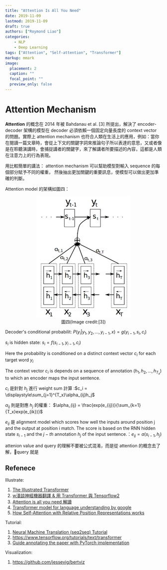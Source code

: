 ```yaml
---
title: "Attention Is All You Need"
date: 2019-11-09
lastmod: 2019-11-09
draft: true
authors: ["Roymond Liao"]
categories:
    - NLP
    - Deep Learning
tags: ["Attention", "Self-attention", "Transformer"]
markup: mmark
image:
  placement: 2
  caption: ""
  focal_point: ""
  preview_only: false
---
```

# Attention Mechanism

**Attention** 的概念在 2014 年被 Bahdanau et al. [3] 所提出，解決了 encoder-decoder 架構的模型在 decoder 必須依賴一個固定向量長度的 context vector 的問題。實際上 attention mechanism 也符合人類在生活上的應用，例如：當你在閱讀一篇文章時，會從上下文的關鍵字詞來推論句子所以表達的意思，又或者像是在聆聽演講時，會捕捉講者的關鍵字，來了解講者所要描述的內容，這都是人類在注意力上的行為表現。

用比較簡單的講法： attention mechanism 可以幫助模型對輸入 sequence 的每個部分賦予不同的權重， 然後抽出更加關鍵的重要訊息，使模型可以做出更加準確的判斷。

Attention model 的架構如圖四：

<figure class="image">
<center>
  <img src="./attention_bahdanau.png" style="zoom:60%" />
  <figcaption>
  圖四(Image credit:[3])
  </figcaption>
</center>
</figure>

Decoder's conditional probabilit: $P\left(y_i|y_1, y_2,\dots,y_{i-1}, x\right) = g\left(y_{i-1}, s_i, c_i\right)$

$s_i$ is hidden state: $s_i = f(s_{i-1}, y_{i-1}, c_i)$

Here the probability is conditioned on a distinct context vector $c_i$ for each target word $y_i$

The context vector $c_i$ is depends on a sequence of annotation $(h_1, h_2,\dots,h_{T_x})$  to which an encoder maps the input sentence.

$c_i$ 是針對 $h_j$ 進行 weight sum 計算 :$c_i = \displaystyle\sum_{j=1}^{T_x}\alpha_{ij}h_j$

$\alpha_{ij}$ 則是對應 $h_j$ 的權重： $\alpha_{ij} = \frac{exp(e_{ij})}{\sum_{k=1}{T_x}exp(e_{ik})}$

$e_{ij}$ 是 alignment model which scores how well the inputs around position j and the output at position i match. The score is based on the RNN hidden state $s_{i−1}$  and the $j-th$ annotation $h_j$ of the input sentence.：$e_{ij} = a(s_{i-1}, h_j)$

attenion value and query 的理解不要被公式混淆，而是從 attention 的概念去了解，query 就是

## Refenece

Illustrate:

1. [The IIIustrated Transformer](https://jalammar.github.io/illustrated-transformer/)
2. [w淺談神經機器翻譯 & 用 Transformer 與 Tensorflow2](https://leemeng.tw/neural-machine-translation-with-transformer-and-tensorflow2.html#top)
3. [Attention is all you need 解讀](https://zhuanlan.zhihu.com/p/34781297)
4. [Transformer model for language understanding by google](https://www.tensorflow.org/tutorials/text/transformer)
5. [How Self-Attention with Relative Position Representations works](https://medium.com/@_init_/how-self-attention-with-relative-position-representations-works-28173b8c245a)

Tutorial:

1. [Neural Machine Translation (seq2seq) Tutorial](https://github.com/tensorflow/nmt#background-on-the-attention-mechanism)
2. https://www.tensorflow.org/tutorials/text/transformer
3. [Guide annotating the paper with PyTorch implementation](http://nlp.seas.harvard.edu/2018/04/03/attention.html)

Visualization:

1. https://github.com/jessevig/bertviz


